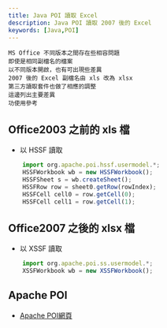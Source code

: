 ```yaml
---
title: Java POI 讀取 Excel
description: Java POI 讀取 2007 後的 Excel
keywords: [Java,POI]
---
```

    MS Office 不同版本之間存在些相容問題    
    即使是相同副檔名的檔案  
    以不同版本開啟，也有可出現些差異    
    2007 後的 Excel 副檔名由 xls 改為 xlsx  
    第三方讀取套件也做了相應的調整  
    這邊列出主要差異  
    功使用參考  

## Office2003 之前的 xls 檔

* 以 HSSF 讀取

```javascript
    import org.apache.poi.hssf.usermodel.*;
    HSSFWorkbook wb = new HSSFWorkbook();
    HSSFSheet s = wb.createSheet();
    HSSFRow row = sheet0.getRow(rowIndex);
    HSSFCell cell0 = row.getCell(0);
    HSSFCell cell1 = row.getCell(1);
```

## Office2007 之後的 xlsx 檔

* 以 XSSF 讀取

```javascript
    import org.apache.poi.ss.usermodel.*;
    XSSFWorkbook wb = new XSSFWorkbook();
```

## Apache POI
* [Apache POI網頁](http://poi.apache.org/spreadsheet/converting.html)